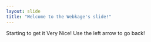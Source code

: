 ```yaml
---
layout: slide
title: "Welcome to the Webkage's slide!"
---
```

Starting to get it  Very Nice!
Use the left arrow to go back!
